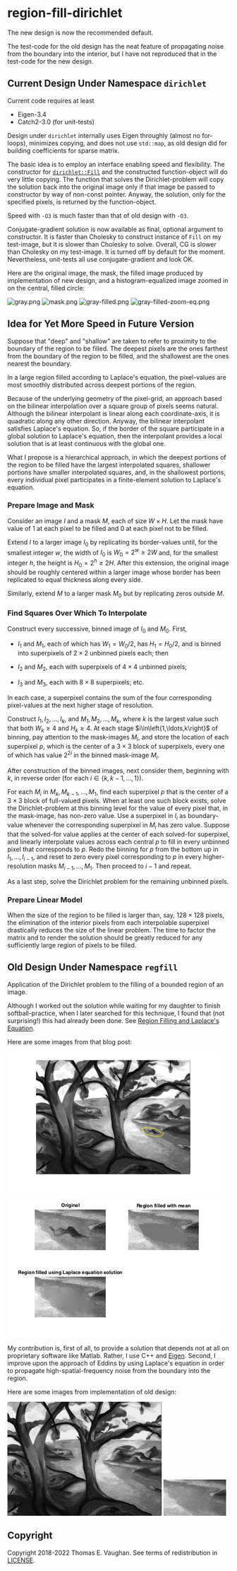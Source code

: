 <!-- vim: set filetype=none:
  Turn off markdown-type because LaTeX-notation
  doesn't work with markdown-mode.
  -->

# region-fill-dirichlet

The new design is now the recommended default.

The test-code for the old design has the neat
feature of propagating noise from the boundary
into the interior, but I have not reproduced
that in the test-code for the new design.

## Current Design Under Namespace `dirichlet`

Current code requires at least

- Eigen-3.4
- Catch2-3.0 (for unit-tests)

Design under `dirichlet` internally uses Eigen
throughly (almost no for-loops), minimizes
copying, and does not use `std::map`, as old
design did for building coefficients for
sparse matrix.

The basic idea is to employ an interface
enabling speed and flexibility.  The constructor
for
[`dirichlet::Fill`](include/dirichlet/Fill.hpp)
and the constructed function-object will do very
little copying.  The function that solves the
Dirichlet-problem will copy the solution back
into the original image only if that image be
passed to constructor by way of non-const
pointer.  Anyway, the solution, only for the
specified pixels, is returned by the
function-object.

Speed with `-O3` is much faster than that of
old design with `-O3`.

Conjugate-gradient solution is now available as
final, optional argument to constructor.  It is
faster than Cholesky to construct instance of
`Fill` on my test-image, but it is slower than
Cholesky to solve.  Overall, CG is slower than
Cholesky on my test-image.  It is turned off by
default for the moment.  Nevertheless,
unit-tests all use conjugate-gradient and look
OK.

Here are the original image, the mask, the
filled image produced by implementation of new
design, and a histogram-equalized image zoomed
in on the central, filled circle:

![gray.png](test/gray.png)
![mask.png](test/mask.png)
![gray-filled.png](test/gray-filled.png)
![gray-filled-zoom-eq.png](test/gray-filled-zoom-eq.png)

## Idea for Yet More Speed in Future Version

Suppose that "deep" and "shallow" are taken to
refer to proximity to the boundary of the region
to be filled.  The deepest pixels are the ones
farthest from the boundary of the region to be
filled, and the shallowest are the ones nearest
the boundary.

In a large region filled according to Laplace's
equation, the pixel-values are most smoothly
distributed across deepest portions of the
region.

Because of the underlying geometry of the
pixel-grid, an approach based on the bilinear
interpolation over a square group of pixels
seems natural.  Although the bilinear
interpolant is linear along each
coordinate-axis, it is quadratic along any other
direction.  Anyway, the bilinear interpolant
satisfies Laplace's equation.  So, if the border
of the square participate in a global solution
to Laplace's equation, then the interpolant
provides a local solution that is at least
continuous with the global one.

What I propose is a hierarchical approach, in
which the deepest portions of the region to be
filled have the largest interpolated squares,
shallower portions have smaller interpolated
squares, and, in the shallowest portions, every
individual pixel participates in a
finite-element solution to Laplace's equation.

### Prepare Image and Mask

Consider an image $I$ and a mask $M$, each of
size ${W}\times{H}.$  Let the mask have value of
1 at each pixel to be filled and 0 at each pixel
not to be filled.

Extend $I$ to a larger image $I_0$ by
replicating its border-values until, for the
smallest integer $w,$ the width of $I_0$ is
$W_0={2^w}\geq{2W}$ and, for the smallest
integer $h,$ the height is $H_0={2^h}\geq{2H}.$
After this extension, the original image should
be roughly centered within a larger image whose
border has been replicated to equal thickness
along every side.

Similarly, extend $M$ to a larger mask $M_0$ but
by replicating zeros outside $M$.

### Find Squares Over Which To Interpolate

Construct every successive, binned image of
$I_0$ and $M_0.$  First,

- $I_1$ and $M_1$, each of which has
  $W_1=W_0/2$, has $H_1=H_0/2$, and is binned
  into superpixels of ${2}\times{2}$ unbinned
  pixels each; then

- $I_2$ and $M_2$, each with superpixels of
  ${4}\times{4}$ unbinned pixels;

- $I_3$ and $M_3$, each with ${8}\times{8}$
  superpixels; etc.

In each case, a superpixel contains the sum of
the four corresponding pixel-values at the next
higher stage of resolution.

Construct $I_1,I_2,\ldots,I_k,$ and
$M_1,M_2,\ldots,M_k,$ where $k$ is the largest
value such that both ${W_k}\geq{4}$ and
${H_k}\geq{4}.$  At each stage
$i\in\left{1,\ldots,k\right}$ of binning, pay
attention to the mask-images $M_i,$ and store
the location of each superpixel $p,$ which is
the center of a ${3}\times{3}$ block of
superpixels, every one of which has value
$2^{2i}$ in the binned mask-image $M_i.$

After construction of the binned images, next
consider them, beginning with $k,$ in reverse
order (for each $i\in\{k,k-1,\dots,1\}$).

For each $M_i$ in $M_k,M_{k-1},\ldots,M_1,$ find
each superpixel $p$ that is the center of a
${3}\times{3}$ block of full-valued pixels.
When at least one such block exists, solve the
Dirichlet-problem at this binning level for the
value of every pixel that, in the mask-image,
has non-zero value.  Use a superpixel in $I_i$
as boundary-value whenever the corresponding
superpixel in $M_i$ has zero value. Suppose that
the solved-for value applies at the center of
each solved-for superpixel, and linearly
interpolate values across each central $p$ to
fill in every unbinned pixel that corresponds to
$p$.  Redo the binning for $p$ from the bottom
up in $I_1,\ldots,I_{i-1},$ and reset to zero
every pixel corresponding to $p$ in every
higher-resolution masks $M_{i-1},\ldots,M_1.$
Then proceed to $i-1$ and repeat.

As a last step, solve the Dirichlet problem for
the remaining unbinned pixels.

### Prepare Linear Model

When the size of the region to be filled is
larger than, say, $128 \times 128$ pixels, the
elimination of the interior pixels from each
interpolable superpixel drastically reduces the
size of the linear problem.  The time to factor
the matrix and to render the solution should be
greatly reduced for any sufficiently large
region of pixels to be filled.

## Old Design Under Namespace `regfill`

Application of the Dirichlet problem to the
filling of a bounded region of an image.

Although I worked out the solution while waiting
for my daughter to finish softball-practice,
when I later searched for this technique, I
found that (not surprising!) this had already
been done.  See [Region Filling and Laplace's
Equation](https://blogs.mathworks.com/steve/2015/06/17/region-filling-and-laplaces-equation/).

Here are some images from that blog post:

![exploring_regionfill_01.png](old/exploring_regionfill_01.png)
![exploring_regionfill_12.png](old/exploring_regionfill_12.png)

My contribution is, first of all, to provide a
solution that depends not at all on proprietary
software like Matlab.  Rather, I use C++ and
[Eigen](http://eigen.tuxfamily.org/index.php?title=Main_Page).
Second, I improve upon the approach of Eddins by
using Laplace's equation in order to propagate
high-spatial-frequency noise from the boundary
into the region.

Here are some images from implementation of old
design:

![trees-mod3.png](old/trees-mod3.png)
![trees-mod3-cut.png](old/trees-mod3-cut.png)

## Copyright

Copyright 2018-2022 Thomas E. Vaughan.  See
terms of redistribution in [LICENSE](LICENSE).

<!--
Narrow textwidth allows editing of file in
cell-phone's browser.

vim: set tw=48:
-->
